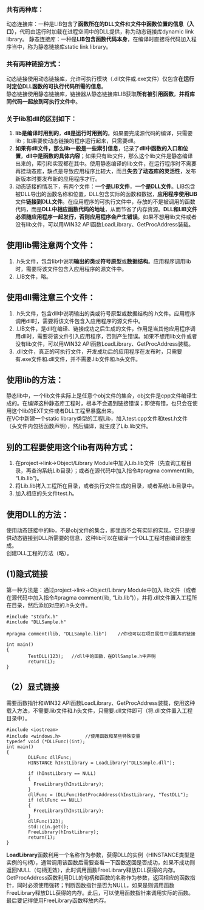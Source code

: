 ### 共有两种库：
动态连接库：一种是LIB包含了**函数所在的DLL文件**和**文件中函数位置的信息（入口）**，代码由运行时加载在进程空间中的DLL提供，称为动态链接库dynamic link library。
静态连接库：一种是**LIB包含函数代码本身**，在编译时直接将代码加入程序当中，称为静态链接库static link library。

 ###  共有两种链接方式：  
动态链接使用动态链接库，允许可执行模块（.dll文件或.exe文件）仅包含**在运行时定位DLL函数的可执行代码所需的信息**。  
静态链接使用静态链接库，链接器从静态链接库LIB获取**所有被引用函数**，**并将库同代码一起放到可执行文件中**。

### 关于lib和dll的区别如下：
1. **lib是编译时用到的**，**dll是运行时用到的**。如果要完成源代码的编译，只需要lib；如果要使动态链接的程序运行起来，只需要dll。
2. **如果有dll文件，那么lib一般是一些索引信息**，记录了**dll中函数的入口和位置**，**dll中是函数的具体内容**；如果只有lib文件，那么这个lib文件是静态编译出来的，索引和实现都在其中。使用静态编译的lib文件，在运行程序时不需要再挂动态库，缺点是导致应用程序比较大，而且**失去了动态库的灵活性**，发布新版本时要发布新的应用程序才行。
3. 动态链接的情况下，有两个文件：**一个是LIB文件**，**一个是DLL文件**。LIB包含被DLL导出的函数名称和位置，DLL包含实际的函数和数据，**应用程序使用LIB**文件**链接到DLL文件**。在应用程序的可执行文件中，存放的不是被调用的函数代码，而是**DLL中相应函数代码的地址**，从而节省了内存资源。**DLL和LIB文件必须随应用程序一起发行，否则应用程序会产生错误**。如果不想用lib文件或者没有lib文件，可以用WIN32 API函数LoadLibrary、GetProcAddress装载。

## 使用lib需注意两个文件：
1. .h头文件，包含lib中说明**输出的类**或**符号原型**或**数据结构**。应用程序调用lib时，需要将该文件包含入应用程序的源文件中。
2. .LIB文件，略。

## 使用dll需注意三个文件：
1. .h头文件，包含dll中说明输出的类或符号原型或数据结构的.h文件。应用程序调用dll时，需要将该文件包含入应用程序的源文件中。
2. .LIB文件，是dll在编译、链接成功之后生成的文件，作用是当其他应用程序调用dll时，需要将该文件引入应用程序，否则产生错误。如果不想用lib文件或者没有lib文件，可以用WIN32 API函数LoadLibrary、GetProcAddress装载。
3. .dll文件，真正的可执行文件，开发成功后的应用程序在发布时，只需要有.exe文件和.dll文件，并不需要.lib文件和.h头文件。

 ## 使用lib的方法：
 静态lib中，一个lib文件实际上是任意个obj文件的集合，obj文件是cpp文件编译生成的。在编译这种静态库工程时，根本不会遇到链接错误；即使有错，也只会在使用这个lib的EXT文件或者DLL工程里暴露出来。  
在VC中新建一个static library类型的工程Lib，加入test.cpp文件和test.h文件（头文件内包括函数声明），然后编译，就生成了Lib.lib文件。

## 别的工程要使用这个lib有两种方式：
1. 在project->link->Object/Library Module中加入Lib.lib文件（先查询工程目录，再查询系统Lib目录）；或者在源代码中加入指令#pragma comment(lib, “Lib.lib”)。
2. 将Lib.lib拷入工程所在目录，或者执行文件生成的目录，或者系统Lib目录中。
3. 加入相应的头文件test.h。

## 使用DLL的方法：  
使用动态链接中的lib，不是obj文件的集合，即里面不会有实际的实现，它只是提供动态链接到DLL所需要的信息，这种lib可以在编译一个DLL工程时由编译器生成。  
创建DLL工程的方法（略）。
## **(1)隐式链接**
第一种方法是：通过project->link->Object/Library Module中加入.lib文件（或者在源代码中加入指令#pragma comment(lib, “Lib.lib”)），并将.dll文件置入工程所在目录，然后添加对应的.h头文件。
```
#include "stdafx.h"
#include "DLLSample.h"

#pragma comment(lib, "DLLSample.lib")    //你也可以在项目属性中设置库的链接

int main()
{
        TestDLL(123);   //dll中的函数，在DllSample.h中声明
        return(1);
}
```
## **（2）显式链接**
需要函数指针和WIN32 API函数LoadLibrary、GetProcAddress装载，使用这种载入方法，不需要.lib文件和.h头文件，只需要.dll文件即可（将.dll文件置入工程目录中）。
```
#include <iostream>
#include <windows.h>         //使用函数和某些特殊变量
typedef void (*DLLFunc)(int);
int main()
{
        DLLFunc dllFunc;
        HINSTANCE hInstLibrary = LoadLibrary("DLLSample.dll");

        if (hInstLibrary == NULL)
        {
          FreeLibrary(hInstLibrary);
        }
        dllFunc = (DLLFunc)GetProcAddress(hInstLibrary, "TestDLL");
        if (dllFunc == NULL)
        {
          FreeLibrary(hInstLibrary);
        }
        dllFunc(123);
        std::cin.get();
        FreeLibrary(hInstLibrary);
        return(1);
}
```
**LoadLibrary**函数利用一个名称作为参数，获得DLL的实例（HINSTANCE类型是实例的句柄），通常调用该函数后需要查看一下函数返回是否成功，如果不成功则返回NULL（句柄无效），此时调用函数FreeLibrary释放DLL获得的内存。  
GetProcAddress函数利用DLL的句柄和函数的名称作为参数，返回相应的函数指针，同时必须使用强转；判断函数指针是否为NULL，如果是则调用函数FreeLibrary释放DLL获得的内存。此后，可以使用函数指针来调用实际的函数。  
最后要记得使用FreeLibrary函数释放内存。